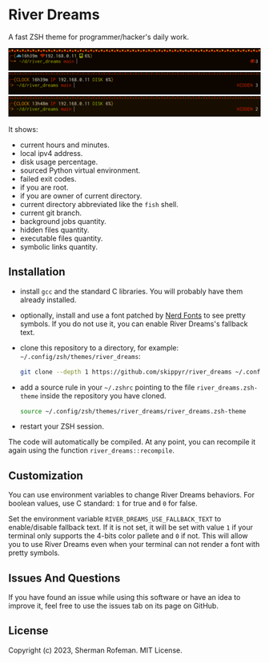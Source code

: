 # River Dreams

A fast ZSH theme for programmer/hacker's daily work.

![](images/image_0.png)
![](images/image_1.png)
![](images/image_2.png)

It shows:
+ current hours and minutes.
+ local ipv4 address.
+ disk usage percentage.
+ sourced Python virtual environment.
+ failed exit codes.
+ if you are root.
+ if you are owner of current directory.
+ current directory abbreviated like the `fish` shell.
+ current git branch.
+ background jobs quantity.
+ hidden files quantity.
+ executable files quantity.
+ symbolic links quantity.


## Installation

+ install `gcc` and the standard C libraries. You will probably have them already installed.
+ optionally, install and use a font patched by [Nerd Fonts](https://github.com/ryanoasis/nerd-fonts) to see pretty symbols. If you do not use it, you can enable River Dreams's fallback text.
+ clone this repository to a directory, for example: `~/.config/zsh/themes/river_dreams`:

	```bash
	git clone --depth 1 https://github.com/skippyr/river_dreams ~/.config/zsh/themes/river_dreams
	```

+ add a source rule in your `~/.zshrc` pointing to the file `river_dreams.zsh-theme` inside the repository you have cloned.

	```bash
	source ~/.config/zsh/themes/river_dreams/river_dreams.zsh-theme
	```

+ restart your ZSH session.

The code will automatically be compiled. At any point, you can recompile it again using the function `river_dreams::recompile`.


## Customization

You can use environment variables to change River Dreams behaviors. For boolean values, use C standard: `1` for true and `0` for false.

Set the environment variable `RIVER_DREAMS_USE_FALLBACK_TEXT` to enable/disable fallback text. If it is not set, it will be set with value `1` if your terminal only supports the 4-bits color pallete and `0` if not. This will allow you to use River Dreams even when your terminal can not render a font with pretty symbols.


## Issues And Questions

If you have found an issue while using this software or have an idea to improve it, feel free to use the issues tab on its page on GitHub.


## License

Copyright (c) 2023, Sherman Rofeman. MIT License.

